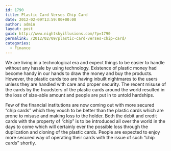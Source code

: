 ```yaml
---
id: 1790
title: Plastic Card Verses Chip Card
date: 2012-02-09T13:59:00+00:00
author: admin
layout: post
guid: http://www.nightskyillusions.com/?p=1790
permalink: /2012/02/09/plastic-card-verses-chip-card/
categories:
  - Finance
---
```

We are living in a technological era and expect things to be easier to handle without any hassle by using technology. Existence of plastic money had become handy in our hands to draw the money and buy the products. However, the plastic cards too are having inbuilt nightmares to the users unless they are handled with care and proper security. The recent misuse of the cards by the fraudsters of the plastic cards around the world resulted in the loss of size-able amount and people are put in to untold hardships.

Few of the financial institutions are now coming out with more secured &#8220;chip cards&#8221; which they vouch to be better than the plastic cards which are prone to misuse and making loss to the holder. Both the debit and credit cards with the property of &#8220;chip&#8221; is to be introduced all over the world in the days to come which will certainly ever the possible loss through the duplication and cloning of the plastic cards. People are expected to enjoy more secured way of operating their cards with the issue of such &#8220;chip cards&#8221; shortly.
